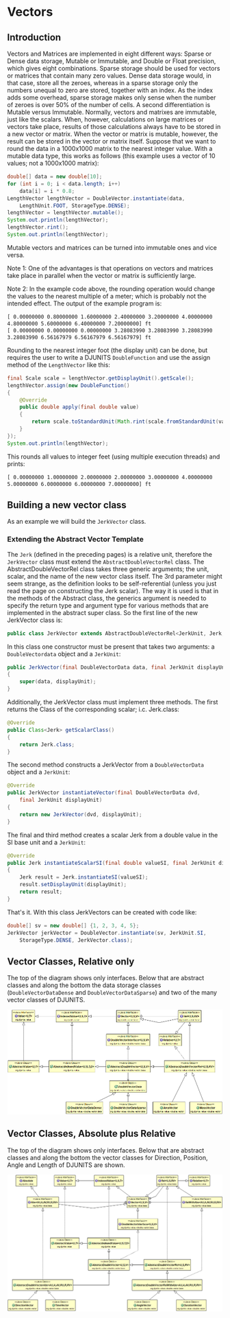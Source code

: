 # Vectors

## Introduction

Vectors and Matrices are implemented in eight different ways: Sparse or Dense data storage, Mutable or Immutable, and Double or Float precision, which gives eight combinations. Sparse storage should be used for vectors or matrices that contain many zero values. Dense data storage would, in that case, store all the zeroes, whereas in a sparse storage only the numbers unequal to zero are stored, together with an index. As the index adds some overhead, sparse storage makes only sense when the number of zeroes is over 50% of the number of cells. A second differentiation is Mutable versus Immutable. Normally, vectors and matrixes are immutable, just like the scalars. When, however, calculations on large matrices or vectors take place, results of those calculations always have to be stored in a new vector or matrix. When the vector or matrix is mutable, however, the result can be stored in the vector or matrix itself. Suppose that we want to round the data in a 1000x1000 matrix to the nearest integer value. With a mutable data type, this works as follows (this example uses a vector of 10 values; not a 1000x1000 matrix):

```java
double[] data = new double[10];
for (int i = 0; i < data.length; i++)
    data[i] = i * 0.8;
LengthVector lengthVector = DoubleVector.instantiate(data, 
    LengthUnit.FOOT, StorageType.DENSE);
lengthVector = lengthVector.mutable();
System.out.println(lengthVector);
lengthVector.rint();
System.out.println(lengthVector);
```

Mutable vectors and matrices can be turned into immutable ones and vice versa.

Note 1: One of the advantages is that operations on vectors and matrices take place in parallel when the vector or matrix is sufficiently large.

Note 2: In the example code above, the rounding operation would change the values to the nearest multiple of a meter; which is probably not the intended effect. The output of the example program is:

```
[ 0.00000000 0.80000000 1.60000000 2.40000000 3.20000000 4.00000000 4.80000000 5.60000000 6.40000000 7.20000000] ft
[ 0.00000000 0.00000000 0.00000000 3.28083990 3.28083990 3.28083990 3.28083990 6.56167979 6.56167979 6.56167979] ft
```

Rounding to the nearest integer foot (the display unit) can be done, but requires the user to write a DJUNITS `DoubleFunction` and use the assign method of the `LengthVector` like this:

```java
final Scale scale = lengthVector.getDisplayUnit().getScale();
lengthVector.assign(new DoubleFunction()
{
    @Override
    public double apply(final double value)
    {
        return scale.toStandardUnit(Math.rint(scale.fromStandardUnit(value)));
    }
});
System.out.println(lengthVector);
```

This rounds all values to integer feet (using multiple execution threads) and prints:

```
[ 0.00000000 1.00000000 2.00000000 2.00000000 3.00000000 4.00000000 5.00000000 6.00000000 6.00000000 7.00000000] ft
```


## Building a new vector class

As an example we will build the `JerkVector` class. 

### Extending the Abstract Vector Template
The `Jerk` (defined in the preceding pages) is a relative unit, therefore the `JerkVector` class must extend the `AbstractDoubleVectorRel` class. The AbstractDoubleVectorRel class takes three generic arguments; the unit, scalar, and the name of the new vector class itself. The 3rd parameter might seem strange, as the definition looks to be self-referential (unless you just read the page on constructing the Jerk scalar). The way it is used is that in the methods of the Abstract class, the generics argument is needed to specify the return type and argument type for various methods that are implemented in the abstract super class. So the first line of the new JerkVector class is:

```java
public class JerkVector extends AbstractDoubleVectorRel<JerkUnit, Jerk, JerkVector>
```

In this class one constructor must be present that takes two arguments: a `DoubleVectordata` object and a `JerkUnit`:

```java
public JerkVector(final DoubleVectorData data, final JerkUnit displayUnit)
{
    super(data, displayUnit);
}
```

Additionally, the JerkVector class must implement three methods. The first returns the Class of the corresponding scalar; i.c. Jerk.class:

```java
@Override
public Class<Jerk> getScalarClass()
{
    return Jerk.class;
}
```

The second method constructs a JerkVector from a `DoubleVectorData` object and a `JerkUnit`:

```java
@Override
public JerkVector instantiateVector(final DoubleVectorData dvd, 
    final JerkUnit displayUnit)
{
    return new JerkVector(dvd, displayUnit);
}
```

The final and third method creates a scalar Jerk from a double value in the SI base unit and a `JerkUnit`:

```java
@Override
public Jerk instantiateScalarSI(final double valueSI, final JerkUnit displayUnit)
{
    Jerk result = Jerk.instantiateSI(valueSI);
    result.setDisplayUnit(displayUnit);
    return result;
}
```

That's it. With this class JerkVectors can be created with code like:

```java
double[] sv = new double[] {1, 2, 3, 4, 5};
JerkVector jerkVector = DoubleVector.instantiate(sv, JerkUnit.SI, 
    StorageType.DENSE, JerkVector.class);
```

## Vector Classes, Relative only
The top of the diagram shows only interfaces. Below that are abstract classes and along the bottom the data storage classes (`DoubleVectorDataDense` and `DoubleVectorDataSparse`) and two of the many vector classes of DJUNITS.

![](images/double-vector-rel.png)


## Vector Classes, Absolute plus Relative
The top of the diagram shows only interfaces. Below that are abstract classes and along the bottom the vector classes for Direction, Position, Angle and Length of DJUNITS are shown.

![](images/double-vector-abs.png)

